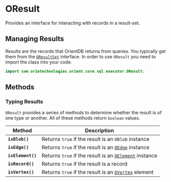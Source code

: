 
# OResult

Provides an interface for interacting with records in a result-set.

## Managing Results 

Results are the records that OrientDB returns from queries.  You typically get them from the [`OResultSet`](OResultSet.md) interface.  In order to use `OResult` you need to import the class into your code.

```java
import com.orietechnologies.orient.core.sql.executor.OResult;
```

## Methods

### Typing Results

`OResult` provides a series of methods to determine whether the result is of one type or another.  All of these methods return `boolean` values.

| Method | Description |
|---|---|
| **`isBlob()`** | Returns `true` if the result is an `OBlob` instance |
| **`isEdge()`** | Returns `true` if the result is an [`OEdge`](OEdge.md) instance |
| **`isElement()`** | Returns `true` if the result is an [`OElement`](OElement.md) instance |
| **`isRecord()`** | Returns `true` if the result is a record |
| **`isVertex()`** | Returns `true` if the result is an [`OVertex`](OVertex.md) element |

